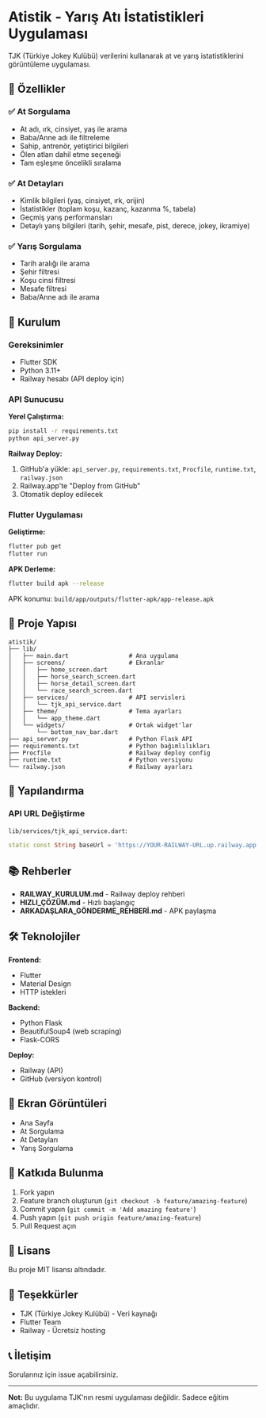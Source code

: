 # Atistik - Yarış Atı İstatistikleri Uygulaması

TJK (Türkiye Jokey Kulübü) verilerini kullanarak at ve yarış istatistiklerini görüntüleme uygulaması.

## 🎯 Özellikler

### ✅ At Sorgulama
- At adı, ırk, cinsiyet, yaş ile arama
- Baba/Anne adı ile filtreleme
- Sahip, antrenör, yetiştirici bilgileri
- Ölen atları dahil etme seçeneği
- Tam eşleşme öncelikli sıralama

### ✅ At Detayları
- Kimlik bilgileri (yaş, cinsiyet, ırk, orijin)
- İstatistikler (toplam koşu, kazanç, kazanma %, tabela)
- Geçmiş yarış performansları
- Detaylı yarış bilgileri (tarih, şehir, mesafe, pist, derece, jokey, ikramiye)

### ✅ Yarış Sorgulama
- Tarih aralığı ile arama
- Şehir filtresi
- Koşu cinsi filtresi
- Mesafe filtresi
- Baba/Anne adı ile arama

## 🚀 Kurulum

### Gereksinimler
- Flutter SDK
- Python 3.11+
- Railway hesabı (API deploy için)

### API Sunucusu

**Yerel Çalıştırma:**
```bash
pip install -r requirements.txt
python api_server.py
```

**Railway Deploy:**
1. GitHub'a yükle: `api_server.py`, `requirements.txt`, `Procfile`, `runtime.txt`, `railway.json`
2. Railway.app'te "Deploy from GitHub"
3. Otomatik deploy edilecek

### Flutter Uygulaması

**Geliştirme:**
```bash
flutter pub get
flutter run
```

**APK Derleme:**
```bash
flutter build apk --release
```

APK konumu: `build/app/outputs/flutter-apk/app-release.apk`

## 📁 Proje Yapısı

```
atistik/
├── lib/
│   ├── main.dart                 # Ana uygulama
│   ├── screens/                  # Ekranlar
│   │   ├── home_screen.dart
│   │   ├── horse_search_screen.dart
│   │   ├── horse_detail_screen.dart
│   │   └── race_search_screen.dart
│   ├── services/                 # API servisleri
│   │   └── tjk_api_service.dart
│   ├── theme/                    # Tema ayarları
│   │   └── app_theme.dart
│   └── widgets/                  # Ortak widget'lar
│       └── bottom_nav_bar.dart
├── api_server.py                 # Python Flask API
├── requirements.txt              # Python bağımlılıkları
├── Procfile                      # Railway deploy config
├── runtime.txt                   # Python versiyonu
└── railway.json                  # Railway ayarları
```

## 🔧 Yapılandırma

### API URL Değiştirme

`lib/services/tjk_api_service.dart`:
```dart
static const String baseUrl = 'https://YOUR-RAILWAY-URL.up.railway.app';
```

## 📚 Rehberler

- **RAILWAY_KURULUM.md** - Railway deploy rehberi
- **HIZLI_ÇÖZÜM.md** - Hızlı başlangıç
- **ARKADAŞLARA_GÖNDERME_REHBERİ.md** - APK paylaşma

## 🛠️ Teknolojiler

**Frontend:**
- Flutter
- Material Design
- HTTP istekleri

**Backend:**
- Python Flask
- BeautifulSoup4 (web scraping)
- Flask-CORS

**Deploy:**
- Railway (API)
- GitHub (versiyon kontrol)

## 📱 Ekran Görüntüleri

- Ana Sayfa
- At Sorgulama
- At Detayları
- Yarış Sorgulama

## 🤝 Katkıda Bulunma

1. Fork yapın
2. Feature branch oluşturun (`git checkout -b feature/amazing-feature`)
3. Commit yapın (`git commit -m 'Add amazing feature'`)
4. Push yapın (`git push origin feature/amazing-feature`)
5. Pull Request açın

## 📄 Lisans

Bu proje MIT lisansı altındadır.

## 🙏 Teşekkürler

- TJK (Türkiye Jokey Kulübü) - Veri kaynağı
- Flutter Team
- Railway - Ücretsiz hosting

## 📞 İletişim

Sorularınız için issue açabilirsiniz.

---

**Not:** Bu uygulama TJK'nın resmi uygulaması değildir. Sadece eğitim amaçlıdır.
